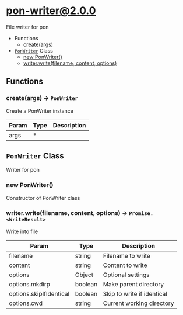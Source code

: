 # pon-writer@2.0.0

File writer for pon

+ Functions
  + [create(args)](#pon-writer-function-create)
+ [`PonWriter`](#pon-writer-class) Class
  + [new PonWriter()](#pon-writer-class-pon-writer-constructor)
  + [writer.write(filename, content, options)](#pon-writer-class-pon-writer-write)

## Functions

<a class='md-heading-link' name="pon-writer-function-create" ></a>

### create(args) -> `PonWriter`

Create a PonWriter instance

| Param | Type | Description |
| ----- | --- | -------- |
| args | * |  |



<a class='md-heading-link' name="pon-writer-class"></a>

## `PonWriter` Class

Writer for pon




<a class='md-heading-link' name="pon-writer-class-pon-writer-constructor" ></a>

### new PonWriter()

Constructor of PonWriter class



<a class='md-heading-link' name="pon-writer-class-pon-writer-write" ></a>

### writer.write(filename, content, options) -> `Promise.<WriteResult>`

Write into file

| Param | Type | Description |
| ----- | --- | -------- |
| filename | string | Filename to write |
| content | string | Content to write |
| options | Object | Optional settings |
| options.mkdirp | boolean | Make parent directory |
| options.skipIfIdentical | boolean | Skip to write if identical |
| options.cwd | string | Current working directory |




